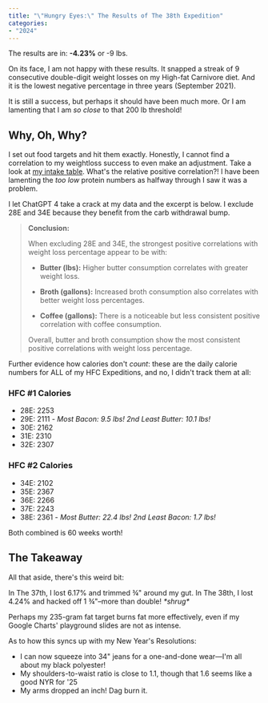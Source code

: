 ```yaml
---
title: "\"Hungry Eyes:\" The Results of The 38th Expedition"
categories:
- "2024"
---  
```


The results are in: **-4.23%** or -9 lbs.

On its face, I am not happy with these results.  It snapped a streak of 9 consecutive double-digit weight losses on my High-fat Carnivore diet.  And it is the lowest negative percentage in three years (September 2021).

It is still a success, but perhaps it should have been much more.  Or I am lamenting that I am *so close* to that 200 lb threshold!

## Why, Oh, Why?

I set out food targets and hit them exactly. Honestly, I cannot find a correlation to my weightloss success to even make an adjustment.  Take a look at [my intake table](fit/#ships-stores).  What's the relative positive correlation?!  I have been lamenting the *too low* protein numbers as halfway through I saw it was a problem.

I let ChatGPT 4 take a crack at my data and the excerpt is below.  I exclude 28E and 34E because they benefit from the carb withdrawal bump.

> **Conclusion:**
> 
> When excluding 28E and 34E, the strongest positive correlations with weight loss percentage appear to be with:
>
> * **Butter (lbs):** Higher butter consumption correlates with greater weight loss.
>
> * **Broth (gallons):** Increased broth consumption also correlates with better weight loss percentages.
> 
> * **Coffee (gallons):** There is a noticeable but less consistent positive correlation with coffee consumption.
>
> Overall, butter and broth consumption show the most consistent positive correlations with weight loss percentage.

Further evidence how calories don't *count*: these are the daily calorie numbers for ALL of my HFC Expeditions, and no, I didn't track them at all:

### HFC #1 Calories

* 28E: 2253	
* 29E: 2111	- *Most Bacon: 9.5 lbs! 2nd Least Butter: 10.1 lbs!*
* 30E: 2162	
* 31E: 2310	
* 32E: 2307

### HFC #2 Calories

* 34E: 2102
* 35E: 2367	
* 36E: 2266	
* 37E: 2243	
* 38E: 2361 - *Most Butter: 22.4 lbs! 2nd Least Bacon: 1.7 lbs!*

Both combined is 60 weeks worth!

## The Takeaway

All that aside, there's this weird bit:

In The 37th, I lost 6.17% and trimmed ¾" around my gut.  In The 38th, I lost 4.24% and hacked off 1 ¾"–more than double!  *\*shrug\**

Perhaps my 235-gram fat target burns fat more effectively, even if my Google Charts' playground slides are not as intense.

As to how this syncs up with my New Year's Resolutions:

* I can now squeeze into 34" jeans for a one-and-done wear—I'm all about my black polyester!
* My shoulders-to-waist ratio is close to 1.1, though that 1.6 seems like a good NYR for '25
* My arms dropped an inch! Dag burn it.





